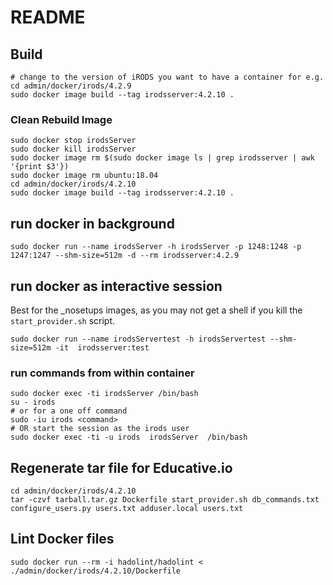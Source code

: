# README 

## Build 

```
# change to the version of iRODS you want to have a container for e.g.
cd admin/docker/irods/4.2.9
sudo docker image build --tag irodsserver:4.2.10 .
```

### Clean Rebuild Image

```
sudo docker stop irodsServer
sudo docker kill irodsServer
sudo docker image rm $(sudo docker image ls | grep irodsserver | awk '{print $3'})
sudo docker image rm ubuntu:18.04
cd admin/docker/irods/4.2.10
sudo docker image build --tag irodsserver:4.2.10 .
```

## run docker in background 

```
sudo docker run --name irodsServer -h irodsServer -p 1248:1248 -p 1247:1247 --shm-size=512m -d --rm irodsserver:4.2.9
```

## run docker as interactive session

Best for the _nosetups images, as you may not get a shell if you kill the `start_provider.sh` script.

```
sudo docker run --name irodsServertest -h irodsServertest --shm-size=512m -it  irodsserver:test
```

### run commands from within container

```
sudo docker exec -ti irodsServer /bin/bash
su - irods
# or for a one off command 
sudo -iu irods <command>
# OR start the session as the irods user 
sudo docker exec -ti -u irods  irodsServer  /bin/bash
```
## Regenerate tar file for Educative.io

```
cd admin/docker/irods/4.2.10
tar -czvf tarball.tar.gz Dockerfile start_provider.sh db_commands.txt configure_users.py users.txt adduser.local users.txt
```
## Lint Docker files 

`sudo docker run --rm -i hadolint/hadolint < ./admin/docker/irods/4.2.10/Dockerfile`
